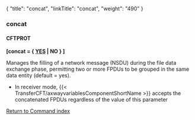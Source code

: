 {
    "title": "concat",
    "linkTitle": "concat",
    "weight": "490"
}<span id="concat"></span>

### concat

#### CFTPROT

****\[concat = { <u>YES</u> | NO } \]****

Manages the filling of a network message (NSDU) during the file data
exchange phase, permitting two or more FPDUs to be grouped in the same
data entity (default = yes).

- In receiver mode, {{< TransferCFT/axwayvariablesComponentShortName >}} accepts
    the concatenated FPDUs regardless of the value of this parameter

[Return to Command index](../../)
